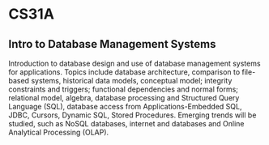# CS31A

## Intro to Database Management Systems

Introduction to database design and use of database management systems for applications. Topics include database architecture, comparison to file-based systems, historical data models, conceptual model; integrity constraints and triggers; functional dependencies and normal forms; relational model, algebra, database processing and Structured Query Language (SQL), database access from Applications-Embedded SQL, JDBC, Cursors, Dynamic SQL, Stored Procedures. Emerging trends will be studied, such as NoSQL databases, internet and databases and Online Analytical Processing (OLAP).
